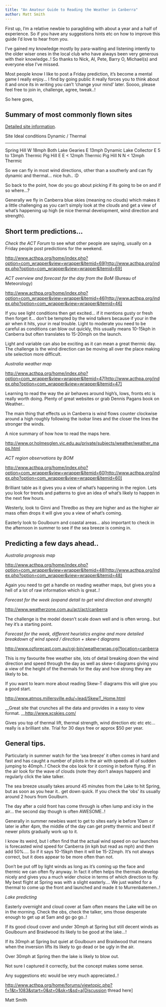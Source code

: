 ```yaml
---
title: "An Amateur Guide to Reading the Weather in Canberra"
author: Matt Smith
---
```


First up, I’m a relative newbie to paragliding with about a year and a
half of experience. So if you have any suggestions hints etc on how to
improve this guide I’d love to hear from you.

I’ve gained my knowledge mostly by para-waiting and listening intently
to the older wiser ones in the local club who have always been very
generous with their knowledge..! So thanks to Nick, Al, Pete, Barry O,
Michael(s) and everyone else I’ve missed.

Most people know I like to post a Friday prediction, it’s become a
mental game I really enjoy… I find by going public it really forces you
to think about it and once its in writing you can’t ‘change your mind’
later. Soooo, please feel free to join in, challenge, agree, tweak..!

So here goes,

## Summary of most commonly flown sites

[Detailed site information](http://www.acthpa.org/home/index.php?option=com_content&view=article&id=5&Itemid=29[http://www.acthpa.org/index.php?option=com_content&view=article&id=5&Itemid=29]).


Site           Ideal conditions  Dynamic / Thermal
-------------- ----------------- -----------------
Spring Hill    W 18mph           Both
Lake Gearies   E 13mph           Dynamic
Lake Collector E 5 to 13mph      Thermic
Pig Hill E     E < 12mph         Thermic
Pig Hill N     N < 12mph         Thermic

So we can fly in most wind directions, other than a southerly and can
fly dynamic and thermal… nice
huh.. :D

So back to the point, how do you go about picking if its going to be on
and if so where…?

Generally we fly in Canberra blue skies (meaning no clouds) which makes
it a little challenging as you can’t simply look at the clouds and get a
view of what’s happening up high (ie nice thermal development, wind
direction and strength).

## Short term predictions…

_Check the ACT Forum_ to see what other people are saying, usually on a
Friday people post predictions for the weekend.

http://www.acthpa.org/home/index.php?option=com_wrapper&view=wrapper&Itemid=69[http://www.acthpa.org/index.php?option=com_wrapper&view=wrapper&Itemid=69]

_ACT overview and forecast for the day from the BoM_ (Bureau of
Meteorology)

http://www.acthpa.org/home/index.php?option=com_wrapper&view=wrapper&Itemid=46[http://www.acthpa.org/index.php?option=com_wrapper&view=wrapper&Itemid=46]

If you see light conditions then get excited… if it mentions gusty or
fresh then forget it… don’t be tempted by the wind talkers because if
your in the air when it hits, your in real trouble. Light to moderate
you need to be careful as conditions can blow out quickly, this usually
means 10-15kph in Canberra but often translates to 15-20mph on the
launch.

Light and variable can also be exciting as it can mean a great thermic
day. The challenge is the wind direction can be moving all over the
place making site selection more difficult.

_Australia weather map_

http://www.acthpa.org/home/index.php?option=com_wrapper&view=wrapper&Itemid=47[http://www.acthpa.org/index.php?option=com_wrapper&view=wrapper&Itemid=47]

Learning to read the way the air behaves around high’s, lows, fronts etc
is really worth doing. Plenty of great websites or grab Dennis Pagans
book on Weather..

The main thing that effects us in Canberra is wind flows counter
clockwise around a high roughly following the isobar lines and the
closer the lines the stronger the winds.

A nice summary of how how to read the maps here.

http://www.or.holmesglen.vic.edu.au/private/subjects/weather/weather_maps.html

_ACT region observations by BOM_

http://www.acthpa.org/home/index.php?option=com_wrapper&view=wrapper&Itemid=60[http://www.acthpa.org/index.php?option=com_wrapper&view=wrapper&Itemid=60]

Brilliant table as it gives you a view of what’s happening in the
region. Lets you look for trends and patterns to give an idea of what’s
likely to happen in the next few hours.

Westerly, look to Ginni and Thredbo as they are higher and as the higher
air mass often drops it will give you a view of what’s coming.

Easterly look to Goulbourn and coastal areas… also important to check in
the afternoon in summer to see if the sea breeze is coming in.

## Predicting a few days ahead..

_Australia prognosis map_

http://www.acthpa.org/home/index.php?option=com_wrapper&view=wrapper&Itemid=48[http://www.acthpa.org/index.php?option=com_wrapper&view=wrapper&Itemid=48]

Again you need to get a handle on reading weather maps, but gives you a
hell of a lot of raw information which is great..!

_Forecast for the week (expand detail to get wind direction and
strength)_

http://www.weatherzone.com.au/act/act/canberra

The challenge is the model doesn’t scale down well and is often wrong..
but hey it’s a starting point.

_Forecast for the week, different heuristics engine and more detailed
breakdown of wind speed / direction + skew-t diagrams_

http://www.ozforecast.com.au/cgi-bin/weatherwrap.cgi?location=canberra

This is my favourite free weather site, lots of detail breaking down the
wind direction and speed through the day as well as skew-t diagrams
giving you a view of the height of the thermals for the day and how
strong they are likely to be.

If you want to learn more about reading Skew-T diagrams this will give
you a good start.

http://www.atmos.millersville.edu/~lead/SkewT_Home.html

__Great site that crunches all the data and provides in a easy to view
format. __http://www.xcskies.com/

Gives you top of thermal lift, thermal strength, wind direction etc etc
etc… really is a brilliant site. Trial for 30 days free or approx $50
per year.

## General tips.

Particularly in summer watch for the ‘sea breeze’ it often comes in hard
and fast and has caught a number of pilots in the air with speeds all of
sudden jumping to 40mph..! Check the obs look for it coming in before
flying. If in the air look for the wave of clouds (note they don’t
always happen) and regularly click the lake talker.

The sea breeze usually takes around 45 minutes from the Lake to hit
Spring, but as soon as you hear it.. get down quick. If you check the
‘obs’ its usually around 2 hours from Goulburn.

The day after a cold front has come through is often lump and icky in
the air… the second day though is often AWESOME..!

Generally in summer newbies want to get to sites early ie before 10am or
later ie after 4pm, the middle of the day can get pretty thermic and
best if newer pilots gradually work up to it.

I know its weird, but I often find that the actual wind speed on our
launches is forecasted wind speed for Canberra (in kph but read as mph)
and then add 50%.... So if it says 10-15kph then it will be 15-22mph.
It’s not always correct, but it does appear to be more often than not.

Don’t be put off by light winds as long as it’s coming up the face and
thermic we can often fly anyway. In fact it often helps the thermals
develop nicely and gives you a much wider choice in terms of which
direction to fly. My best flight at Spring was with a slight easterly….
We just waited for a thermal to come up the front and launched and made
it to Murrenbatemen..!

_Lake predicting_

Easterly overnight and cloud cover at 5am often means the Lake will be
on in the morning. Check the obs, check the talker, sms those desperate
enough to get up at 5am and go go go..!

If its good cloud cover and under 30mph at Spring but still decent winds
as Goulbourn and Braidwood its likely to be good at the lake...!

If its 30mph at Spring but quiet at Goulbourn and Braidwood that means
when the inversion lifts its likely to go dead or be ugly in the air.

Over 30mph at Spring then the lake is likely to blow out.

Not sure I captured it correctly, but the concept makes some sense.

Any suggestions etc would be very much appreciated..!

http://www.acthpa.org/home/forums/viewtopic.php?f=1&t=1083&start=0&st=0&sk=t&sd=a[Discussion
thread here]

Matt Smith

